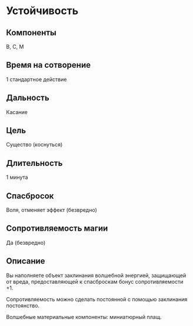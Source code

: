 # Устойчивость

## Компоненты
В, С, М

## Время на сотворение
1 стандартное действие

## Дальность
Касание

## Цель
Существо (коснуться)

## Длительность
1 минута

## Спасбросок
Воля, отменяет эффект (безвредно)

## Сопротивляемость магии
Да (безвредно)

## Описание
Вы наполняете объект заклинания волшебной энергией, защищающей от вреда, предоставляющей к спасброскам бонус сопротивляемости +1.

Сопротивляемость можно сделать постоянной с помощью заклинания постоянство.

Волшебные материальные компоненты: миниатюрный плащ.